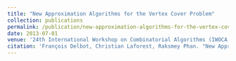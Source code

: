 ```yaml
---
title: "New Approximation Algorithms for the Vertex Cover Problem"
collection: publications
permalink: /publication/new-approximation-algorithms-for-the-vertex-cover-problem
date: 2013-07-01
venue: '24th International Workshop on Combinatorial Algorithms (IWOCA 2013)'
citation: 'François Delbot, Christian Laforest, Raksmey Phan. "New Approximation Algorithms for the Vertex Cover Problem". 24th International Workshop on Combinatorial Algorithms (IWOCA 2013), 2013.'
---
```

